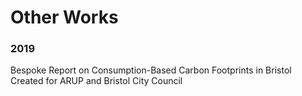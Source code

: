 # Other Works

### 2019
Bespoke Report on Consumption-Based Carbon Footprints in Bristol Created for ARUP and Bristol City Council
